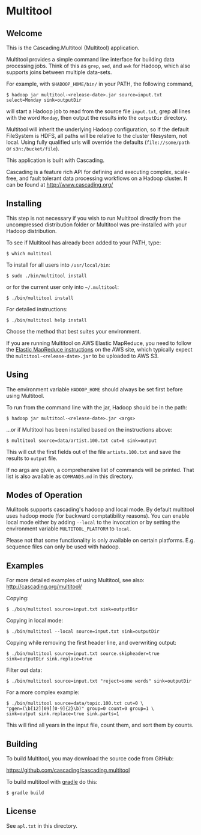 Multitool
========

Welcome
-------

This is the Cascading.Multitool (Multitool) application.

Multitool provides a simple command line interface for building data
processing jobs.  Think of this as `grep`, `sed`, and `awk` for
Hadoop, which also supports joins between multiple data-sets.

For example, with `$HADOOP_HOME/bin/` in your PATH, the following
command,

    $ hadoop jar multitool-<release-date>.jar source=input.txt select=Monday sink=outputDir

will start a Hadoop job to read from the source file `input.txt`, grep
all lines with the word `Monday`, then output the results into the
`outputDir` directory.

Multitool will inherit the underlying Hadoop configuration, so if the
default FileSystem is HDFS, all paths will be relative to the cluster
filesystem, not local. Using fully qualified urls will override the
defaults (`file://some/path` or `s3n:/bucket/file`).

This application is built with Cascading.

Cascading is a feature rich API for defining and executing complex,
scale-free, and fault tolerant data processing workflows on a Hadoop
cluster. It can be found at http://www.cascading.org/

Installing
----------

This step is not necessary if you wish to run Multitool directly from
the uncompressed distribution folder or Multitool was pre-installed
with your Hadoop distribution.

To see if Multitool has already been added to your PATH, type:

    $ which multitool

To install for all users into `/usr/local/bin`:

    $ sudo ./bin/multitool install

or for the current user only into `~/.multitool`:

    $ ./bin/multitool install

For detailed instructions:

    $ ./bin/multitool help install

Choose the method that best suites your environment.

If you are running Multitool on AWS Elastic MapReduce, you need to
follow the
[Elastic MapReduce instructions](https://aws.amazon.com/articles/2293?_encoding=UTF8&jiveRedirect=1)
on the AWS site, which typically expect the
`multitool-<release-date>.jar` to be uploaded to AWS S3.

Using
-----

The environment variable `HADOOP_HOME` should always be set first
before using Multitool.

To run from the command line with the jar, Hadoop should be in the
path:

    $ hadoop jar multitool-<release-date>.jar <args>

...or if Multitool has been installed based on the instructions above:

    $ multitool source=data/artist.100.txt cut=0 sink=output

This will cut the first fields out of the file `artists.100.txt` and
save the results to `output` file.

If no args are given, a comprehensive list of commands will be
printed. That list is also available as `COMMANDS.md` in this
directory.

Modes of Operation
------------------

Mulitools supports cascading's hadoop and local mode. By default multitool uses
hadoop mode (for backward comptatibility reasons). You can enable local mode
either by adding `--local` to the invocation or by setting the environment
variable `MULTITOOL_PLATFORM` to `local`.

Please not that some functionality is only available on certain platforms. E.g.
sequence files can only be used with hadoop.

Examples
--------

For more detailed examples of using Multitool, see also: http://cascading.org/multitool/

Copying:

    $ ./bin/multitool source=input.txt sink=outputDir


Copying in local mode:

    $ ./bin/multitool --local source=input.txt sink=outputDir

Copying while removing the first header line, and overwriting output:

    $ ./bin/multitool source=input.txt source.skipheader=true sink=outputDir sink.replace=true

Filter out data:

    $ ./bin/multitool source=input.txt "reject=some words" sink=outputDir

For a more complex example:

    $ ./bin/multitool source=data/topic.100.txt cut=0 \
    "pgen=(\b[12][09][0-9]{2}\b)" group=0 count=0 group=1 \
    sink=output sink.replace=true sink.parts=1

This will find all years in the input file, count them, and sort them
by counts.

Building
--------

To build Multitool, you may download the source code from GitHub:

   https://github.com/cascading/cascading.multitool

To build multitool with [gradle](http://gradle.org) do this:

    $ gradle build

License
-------

See `apl.txt` in this directory.
